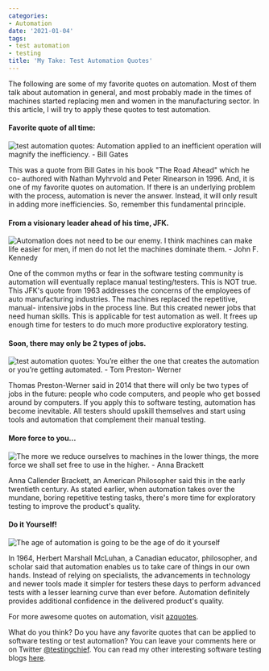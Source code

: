 ```yaml
---
categories:
- Automation
date: '2021-01-04'
tags:
- test automation
- testing
title: 'My Take: Test Automation Quotes'
---
```


The following are some of my favorite quotes on automation. Most of them talk
about automation in general, and most probably made in the times of machines
started replacing men and women in the manufacturing sector. In this article,
I will try to apply these quotes to test automation.

#### Favorite quote of all time:

![test automation quotes: Automation applied to an inefficient operation will
magnify the inefficiency. - Bill Gates](/assets/img/posts/quote-automation-applied-to-an-inefficient-operation-will-magnify-the-inefficiency-bill-gates-134-29-94.jpg)

This was a quote from Bill Gates in his book "The Road Ahead" which he co-
authored with Nathan Myhrvold and Peter Rinearson in 1996. And, it is one of
my favorite quotes on automation. If there is an underlying problem with the
process, automation is never the answer. Instead, it will only result in
adding more inefficiencies. So, remember this fundamental principle.

#### From a visionary leader ahead of his time, JFK.

![Automation does not need to be our enemy. I think machines can make life
easier for men, if men do not let the machines dominate them. - John F.
Kennedy](/assets/img/posts/quote-automation-does-not-need-to-be-our-enemy-i-think-machines-can-make-life-easier-for-men-john-f-kennedy-60-90-22.jpg)

One of the common myths or fear in the software testing community is
automation will eventually replace manual testing/testers. This is NOT true.
This JFK's quote from 1963 addresses the concerns of the employees of auto
manufacturing industries. The machines replaced the repetitive, manual-
intensive jobs in the process line. But this created newer jobs that need
human skills. This is applicable for test automation as well. It frees up
enough time for testers to do much more productive exploratory testing.

#### Soon, there may only be 2 types of jobs.

![test automation quotes: You’re either the one that creates the automation or
you’re getting automated. - Tom Preston-
Werner](/assets/img/posts/quote-you-re-either-the-one-that-creates-the-automation-or-you-re-getting-automated-tom-preston-werner-111-12-42.jpg)

Thomas Preston-Werner said in 2014 that there will only be two types of jobs
in the future: people who code computers, and people who get bossed around by
computers. If you apply this to software testing, automation has become
inevitable. All testers should upskill themselves and start using tools and
automation that complement their manual testing.

#### More force to you...

![The more we reduce ourselves to machines in the lower things, the more force
we shall set free to use in the higher. - Anna
Brackett](/assets/img/posts/quote-the-more-we-reduce-ourselves-to-machines-in-the-lower-things-the-more-force-we-shall-anna-brackett-125-57-84.jpg)

Anna Callender Brackett, an American Philosopher said this in the early
twentieth century. As stated earlier, when automation takes over the mundane,
boring repetitive testing tasks, there's more time for exploratory testing to
improve the product's quality.

#### Do it Yourself!

![The age of automation is going to be the age of do it
yourself](/assets/img/posts/quote-the-age-of-automation-is-going-to-be-the-age-of-do-it-yourself-marshall-mcluhan-134-29-95.jpg)

In 1964, Herbert Marshall McLuhan, a Canadian educator, philosopher, and
scholar said that automation enables us to take care of things in our own
hands. Instead of relying on specialists, the advancements in technology and
newer tools made it simpler for testers these days to perform advanced tests
with a lesser learning curve than ever before. Automation definitely provides
additional confidence in the delivered product's quality.

For more awesome quotes on automation, visit
[azquotes](https://www.azquotes.com/quotes/topics/automation.html).

What do you think? Do you have any favorite quotes that can be applied to
software testing or test automation? You can leave your comments here or on
Twitter [@testingchief](https://x.com/testingchief). You can read my
other interesting software testing blogs
[here](https://skthetester.github.io/blog/).